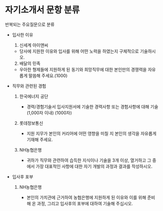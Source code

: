 # 자기소개서 문항 분류

반복되는 주요질문으로 분류

- 입사한 이유
  1. 신세계 아이앤씨
    - 당사에 지원한 이유와 입사를 위해 어떤 노력을 하였는지 구체적으로 기술하시오.

  2. 배달의 민족
    - 우아한 형제들에 지원하게 된 동기와 희망직무에 대한 본인만의 경쟁력을 자유롭게 말씀해 주세요.(1000)

- 직무와 관련된 경험

  1. 한국에너지 공단

     - 경력/경험기술서 입사지원서에 기술한 경력사항 또는 경험사항에 대해 기술 (1,000자 이내) (1000자)

  2. 롯데정보통신

     - 지원 지무가 본인의 커리어에 어떤 영향을 미칠 지 본인의 생각을 자유롭게 기재해 주세요.

  3. NH농협은행

     - 귀하가 직무와 관련하여 습득한 지식이나 기술을 3개 이상, 열거하고 그 중에서 가장 대표적인 사항에 대한 자기 개발의 과정과 결과를 작성하시오.

- 입사후 포부

  1. NH농협은행

     - 본인의 가치관에 근거하여 농협은행에 지원하게 된 이유와 이를 위해 준비해 온 과정, 그리고 입사후의 포부에 대하여 기술해 주십시오.
